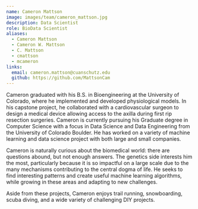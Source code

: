 ```yaml
---
name: Cameron Mattson
image: images/team/cameron_mattson.jpg
description: Data Scientist
role: BioData Scientist
aliases:
  - Cameron Mattson
  - Cameron W. Mattson
  - C. Mattson
  - cmattson
  - mcameron
links:
  email: cameron.mattson@cuanschutz.edu
  github: https://github.com/MattsonCam
---
```


Cameron graduated with his B.S. in Bioengineering at the University of Colorado, where he implemented and developed physiological models. In his capstone project, he collaborated with a cardiovascular surgeon to design a medical device allowing access to the axilla during first rip resection surgeries. Cameron is currently pursuing his Graduate degree in Computer Science with a focus in Data Science and Data Engineering from the University of Colorado Boulder. He has worked on a variety of machine learning and data science project with both large and small companies.

Cameron is naturally curious about the biomedical world: there are questions abound, but not enough answers. The genetics side interests him the most, particularly because it is so impactful on a large scale due to the many mechanisms contributing to the central dogma of life. He seeks to find interesting patterns and create useful machine learning algorithms, while growing in these areas and adapting to new challenges.

Aside from these projects, Cameron enjoys trail running, snowboarding, scuba diving, and a wide variety of challenging DIY projects.
